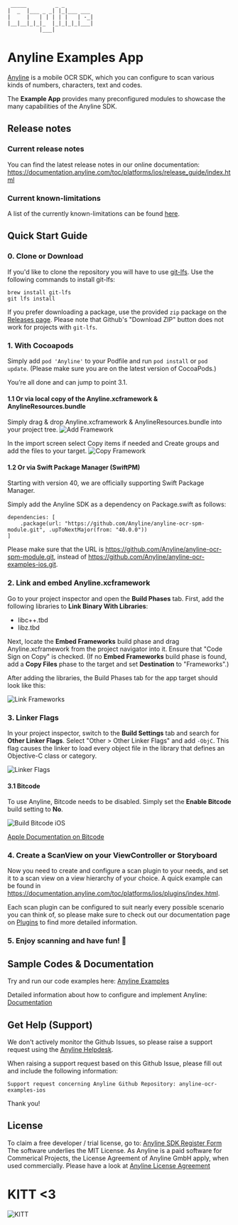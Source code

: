 
     _____         _ _         
    |  _  |___ _ _| |_|___ ___ 
    |     |   | | | | |   | -_|
    |__|__|_|_|_  |_|_|_|_|___|
              |___|            

# Anyline Examples App 

[Anyline](https://www.anyline.com) is a mobile OCR SDK, which you can configure to scan various kinds of numbers, characters, text and codes.

The **Example App** provides many preconfigured modules to showcase the many capabilities of the Anyline SDK.

## Release notes

### Current release notes

You can find the latest release notes in our online documentation: https://documentation.anyline.com/toc/platforms/ios/release_guide/index.html

### Current known-limitations

A list of the currently known-limitations can be found [here](https://documentation.anyline.com/toc/platforms/ios/known_limitations.html#ios-known-limitations-current-known-limitations).

## Quick Start Guide

### 0. Clone or Download

If you'd like to clone the repository you will have to use [git-lfs](https://git-lfs.github.com/). Use the following commands to install git-lfs:

```
brew install git-lfs
git lfs install
```

If you prefer downloading a package, use the provided `zip` package on the [Releases page](https://github.com/Anyline/anyline-ocr-examples-ios/releases). Please note that Github's "Download ZIP" button does not work for projects with `git-lfs`.

### 1. With Cocoapods

Simply add `pod 'Anyline'` to your Podfile and run `pod install` or `pod update`. (Please make sure you are on the latest version of CocoaPods.)

You’re all done and can jump to point 3.1.

#### 1.1 Or via local copy of the Anyline.xcframework & AnylineResources.bundle

Simply drag & drop Anyline.xcframework & AnylineResources.bundle into your project tree. 
![Add Framework](/images/AddFramework.jpg)

In the import screen select Copy items if needed and Create groups and add the files to your target.
![Copy Framework](/images/CopyFramework.jpg)

#### 1.2 Or via Swift Package Manager (SwiftPM)

Starting with version 40, we are officially supporting Swift Package Manager.

Simply add the Anyline SDK as a dependency on Package.swift as follows:

```
dependencies: [
    .package(url: "https://github.com/Anyline/anyline-ocr-spm-module.git", .upToNextMajor(from: "40.0.0"))
]
```

Please make sure that the URL is https://github.com/Anyline/anyline-ocr-spm-module.git, instead of https://github.com/Anyline/anyline-ocr-examples-ios.git.


### 2. Link and embed Anyline.xcframework

Go to your project inspector and open the **Build Phases** tab. First, add the following libraries to **Link Binary With Libraries**:

- libc++.tbd
- libz.tbd

Next, locate the **Embed Frameworks** build phase and drag Anyline.xcframework from the project navigator into it. Ensure that "Code Sign on Copy" is checked. (If no **Embed Frameworks** build phase is found, add a **Copy Files** phase to the target and set **Destination** to "Frameworks".) 

After adding the libraries, the Build Phases tab for the app target should look like this: 

![Link Frameworks](/images/LinkFrameworks.jpg)

### 3. Linker Flags

In your project inspector, switch to the **Build Settings** tab and search for **Other Linker Flags**. Select "Other > Other Linker Flags" and add `-ObjC`. This flag causes the linker to load every object file in the library that defines an Objective-C class or category.

![Linker Flags](/images/LinkerFlags.jpg)

#### 3.1 Bitcode

To use Anyline, Bitcode needs to be disabled. Simply set the **Enable Bitcode** build setting to **No**.

![Build Bitcode iOS](/images/iOS_build_bitcode.png)

[Apple Documentation on Bitcode](https://developer.apple.com/library/ios/documentation/IDEs/Conceptual/AppDistributionGuide/AppThinning/AppThinning.html)

### 4. Create a ScanView on your ViewController or Storyboard

Now you need to create and configure a scan plugin to your needs, and set it to a scan view on a view hierarchy of your choice. A quick example can be found in https://documentation.anyline.com/toc/platforms/ios/plugins/index.html.

Each scan plugin can be configured to suit nearly every possible scenario you can think of, so please make sure to check out our documentation page on [Plugins](https://documentation.anyline.com/toc/platforms/ios/plugins/index.html) to find more detailed information. 

### 5. Enjoy scanning and have fun! :movie_camera:


## Sample Codes & Documentation 

Try and run our code examples here: [Anyline Examples](https://github.com/Anyline/anyline-ocr-examples-ios/tree/master/AnylineExamples)

Detailed information about how to configure and implement Anyline: [Documentation](https://documentation.anyline.com)


## Get Help (Support)

We don't actively monitor the Github Issues, so please raise a support request using the [Anyline Helpdesk](https://anyline.atlassian.net/servicedesk/customer/portal/2/group/6).

When raising a support request based on this Github Issue, please fill out and include the following information:

```
Support request concerning Anyline Github Repository: anyline-ocr-examples-ios
```

Thank you!

## License 

To claim a free developer / trial license, go to: [Anyline SDK Register Form](https://anyline.com/free-demos/)
The software underlies the MIT License. As Anyline is a paid software for Commerical Projects, the License Agreement of Anyline GmbH apply, when used commercially. Please have a look at [Anyline License Agreement](https://anylinewebsiteresource.blob.core.windows.net/wordpressmedia/2015/12/ULA-AnylineSDK-August2015.pdf)

# KITT <3

![KITT](images/visualFeedback/kitt/contour_point.gif)
